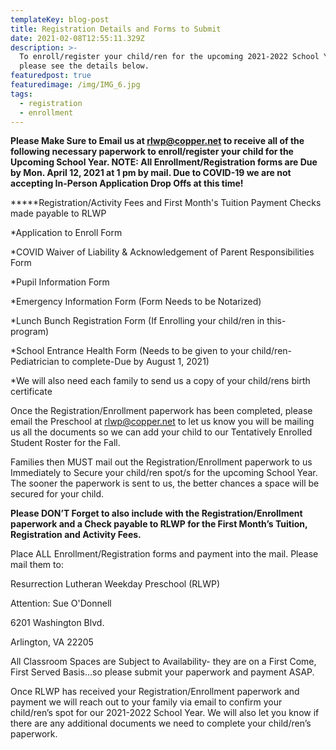 ```yaml
---
templateKey: blog-post
title: Registration Details and Forms to Submit
date: 2021-02-08T12:55:11.329Z
description: >-
  To enroll/register your child/ren for the upcoming 2021-2022 School Year
  please see the details below.
featuredpost: true
featuredimage: /img/IMG_6.jpg
tags:
  - registration
  - enrollment
---
```

**Please Make Sure to Email us at rlwp@copper.net to receive all of the following necessary paperwork to enroll/register your child for the Upcoming School Year. NOTE: All Enrollment/Registration forms are Due by Mon. April 12, 2021 at 1 pm by mail. Due to COVID-19 we are not accepting In-Person Application Drop Offs at this time!**

**\***Registration/Activity Fees and First Month's Tuition Payment Checks made payable to RLWP

\*Application to Enroll Form

\*COVID Waiver of Liability & Acknowledgement of Parent Responsibilities Form

\*Pupil Information Form

\*Emergency Information Form (Form Needs to be Notarized)

\*Lunch Bunch Registration Form (If Enrolling your child/ren in this- program)

\*School Entrance Health Form (Needs to be given to your child/ren- Pediatrician to complete-Due by August 1, 2021)

\*We will also need each family to send us a copy of your child/rens birth certificate

Once the Registration/Enrollment paperwork has been completed, please email the Preschool at [rlwp@copper.net](mailto:rlwp@copper.net) to let us know you will be mailing us all the documents so we can add your child to our Tentatively Enrolled Student Roster for the Fall.

Families then MUST mail out the Registration/Enrollment paperwork to us Immediately to Secure your child/ren spot/s for the upcoming School Year. The sooner the paperwork is sent to us, the better chances a space will be secured for your child.

**Please DON’T Forget to also include with the Registration/Enrollment paperwork and a Check payable to RLWP for the First Month’s Tuition, Registration and Activity Fees.**

Place ALL Enrollment/Registration forms and payment into the mail. Please mail them to:

Resurrection Lutheran Weekday Preschool (RLWP)

Attention: Sue O'Donnell

6201 Washington Blvd.

Arlington, VA 22205

All Classroom Spaces are Subject to Availability- they are on a First Come, First Served Basis…so please submit your paperwork and payment ASAP.

Once RLWP has received your Registration/Enrollment paperwork and payment we will reach out to your family via email to confirm your child/ren’s spot for our 2021-2022 School Year. We will also let you know if there are any additional documents we need to complete your child/ren’s paperwork.

<!--EndFragment-->

<!--EndFragment-->

<!--EndFragment-->
